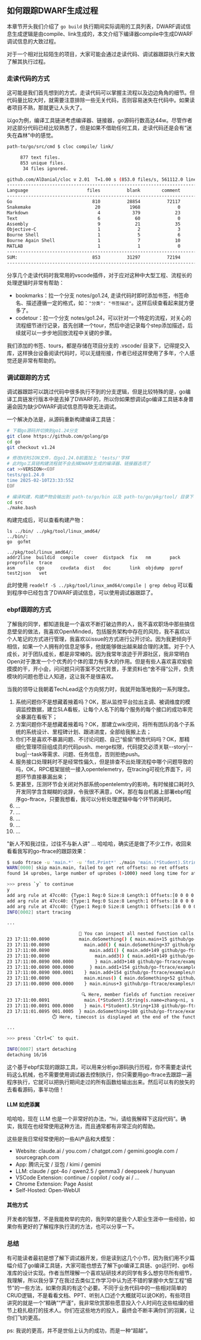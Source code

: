 ## 如何跟踪DWARF生成过程

本章节开头我们介绍了 `go build` 执行期间实际调用的工具列表，DWARF调试信息生成逻辑是由compile、link生成的，本文介绍下编译器compile中生成DWARF调试信息的大致过程。

对于一个相对比较陌生的项目，大家可能会通过走读代码、调试器跟踪执行来大致了解其执行过程。

### 走读代码的方式

这可能是我们首先想到的方式，走读代码可以掌握主流程以及边边角角的细节。但代码量比较大时，就需要注意排除一些无关代码，否则容易迷失在代码中。如果读者项目不熟，那就更让人头大了。

以go为例，编译工具链进考虑编译器、链接器，go源码行数高达44w。尽管作者对这部分代码已经比较熟悉了，但是如果不借助任何工具，走读代码还是会有“迷失在森林”中的感觉。

```bash
path-to/go/src/cmd $ cloc compile/ link/

     877 text files.
     853 unique files.                                        
      34 files ignored.

github.com/AlDanial/cloc v 2.01  T=1.00 s (853.0 files/s, 561112.0 lines/s)
--------------------------------------------------------------------------------
Language                      files          blank        comment           code
--------------------------------------------------------------------------------
Go                              810          28854          72117         442276
Snakemake                        20           1968              0          13760
Markdown                          4            379             23           1313
Text                              6             60              0            146
Assembly                          9             21             35             92
Objective-C                       1              2              3             11
Bourne Shell                      1              5              6             10
Bourne Again Shell                1              7             10              9
MATLAB                            1              1              0              4
--------------------------------------------------------------------------------
SUM:                            853          31297          72194         457621
--------------------------------------------------------------------------------
```

分享几个走读代码时我常用的vscode插件，对于应对这种中大型工程、流程长的处理逻辑时非常有帮助：

- bookmarks：拉一个分支 notes/go1.24, 走读代码时即时添加书签，书签命名、描述遵循一定的格式，如：`"分类": "书签描述"`。这样后续查看起来就方便多了。
- codetour：拉一个分支 notes/go1.24，可以针对一个特定的流程，对关心的流程细节进行记录，首先创建一个tour，然后中途记录每个step添加描述，后续就可以一步步地回放流程中关键的步骤。

我们添加的书签、tours，都是存储在项目分支的 .vscode/ 目录下，记得提交入库，这样换台设备阅读代码时，可以无缝衔接，作者已经这样使用了多年，个人感觉还是非常有帮助的。

### 调试跟踪的方式

调试器跟踪可以跳过代码中很多执行不到的分支逻辑，但是比较特殊的是，go编译工具链发行版本中是去掉了DWARF的，所以你如果想调试go编译工具链本身普遍会因为缺少DWARF调试信息而导致无法调试。

一个解决办法是，从源码重新构建编译工具链：

```bash
# 下载go源码并切换到go1.24分支
git clone https://github.com/golang/go
cd go
git checkout v1.24

# 修改VERSION文件，在go1.24.0前面加上 'tests/'字样
# 此时go工具链构建流程就不会去掉DWARF生成的编译器、链接器选项了
cat >>VERSION<<EOF
tests/go1.24.0
time 2025-02-10T23:33:55Z
EOF

# 编译构建，构建产物会输出到 path-to/go/bin 以及 path-to/go/pkg/tool/ 目录下
cd src
./make.bash
```

构建完成后，可以查看构建产物：

```
ls ../bin/ ../pkg/tool/linux_amd64/
../bin/:
go  gofmt

../pkg/tool/linux_amd64/:
addr2line  buildid  compile  cover  distpack  fix   nm       pack   preprofile  trace
asm        cgo      covdata  dist   doc       link  objdump  pprof  test2json   vet
```

此时使用 `readelf -S ../pkg/tool/linux_amd64/compile | grep debug` 可以看到程序中已经包含了DWARF调试信息，可以使用调试器跟踪了。

### ebpf跟踪的方式

了解我的同学，都知道我是一个喜欢不断打破边界的人，我不喜欢职场中那些搞信息壁垒的做法，我喜欢OpenMinded，包括服务架构中存在的风险，我不喜欢以个人笔记的方式进行管理，我喜欢以issue的方式进行公开讨论。因为我更倾向于相信，如果一个人拥有的信息足够多，他就能够做出越来越合理的决策。对于个人成长，对于团队成长，都是非常棒的。因为我常年浪迹于开源社区，我非常明白Open对于激发一个个优秀的个体的潜力有多大的作用。但是有些人喜欢喜欢偷偷摸摸的干，开小会，问问题只问答案不交代背景，手里资料也“舍不得”公开，负责模块的问题也愿让人知道，这让我不是很喜欢。

当我的领导让我朝着TechLead这个方向努力时，我就开始落地我的一系列理念。

1. 系统问题你不是想藏着掖着吗？OK，那从监控平台拉出主调、被调维度的模调监控数据，建立SLA看板，让每个人名下的每个服务的每个接口的成功率完全暴漏在看板下；
2. 方案问题你不是想藏着掖着吗？OK，那建立wiki空间，将所有团队的各个子系统的系统设计、里程碑计划、跟进进度，全部给我搬上去；
3. 你们不是喜欢不暴漏问题、不讨论问题、自己“偷偷”修改代码吗？OK，那精细化管理项目组成员的代码push、merge权限，代码提交必须关联--story|--bug|--task等需求、问题、任务信息，否则拒绝push。
4. 服务接口处理耗时不是经常性偏久，但是排查不出处理流程中哪个问题导致的吗，OK，RPC框架层统一接入opentelemetry，在tracing可视化界面下，问题环节直接暴漏出来；
5. 更甚至，压测环节会关闭对外部系统opentelemtry的影响，有时候接口耗时久开发同学含含糊糊的说辞，令我很不满意，OK，那在每台机器上部署ebpf程序go-ftrace，只要我想看，我可以分析处理逻辑中每个环节的耗时。
6. ...
7. ...
8. ...
9. ...
10. ...

"新人不知我过往，过往不与新人讲" ... 哈哈哈，确实还是做了不少工作，收回来看看我写的go-ftrace的跟踪效果：

```bash
$ sudo ftrace -u 'main.*' -u 'fmt.Print*' ./main 'main.(*Student).String(s.name=(*+0(%ax)):c64, s.name.len=(+8(%ax)):s64, s.age=(+16(%ax)):s64)'
WARN[0000] skip main.main, failed to get ret offsets: no ret offsets 
found 14 uprobes, large number of uprobes (>1000) need long time for attaching and detaching, continue? [Y/n]

>>> press `y` to continue
y
add arg rule at 47cc40: {Type:1 Reg:0 Size:8 Length:1 Offsets:[0 0 0 0 0 0 0 0] Deference:[1 0 0 0 0 0 0 0]}
add arg rule at 47cc40: {Type:1 Reg:0 Size:8 Length:1 Offsets:[8 0 0 0 0 0 0 0] Deference:[0 0 0 0 0 0 0 0]}
add arg rule at 47cc40: {Type:1 Reg:0 Size:8 Length:1 Offsets:[16 0 0 0 0 0 0 0] Deference:[0 0 0 0 0 0 0 0]}
INFO[0002] start tracing                              

...

                           🔬 You can inspect all nested function calls, when and where started or finished
23 17:11:00.0890           main.doSomething() { main.main+15 github/go-ftrace/examples/main.go:10
23 17:11:00.0890             main.add() { main.doSomething+37 github/go-ftrace/examples/main.go:15
23 17:11:00.0890               main.add1() { main.add+149 github/go-ftrace/examples/main.go:27
23 17:11:00.0890                 main.add3() { main.add1+149 github/go-ftrace/examples/main.go:40
23 17:11:00.0890 000.0000        } main.add3+148 github/go-ftrace/examples/main.go:46
23 17:11:00.0890 000.0000      } main.add1+154 github/go-ftrace/examples/main.go:33
23 17:11:00.0890 000.0001    } main.add+154 github/go-ftrace/examples/main.go:27
23 17:11:00.0890             main.minus() { main.doSomething+52 github/go-ftrace/examples/main.go:16
23 17:11:00.0890 000.0000    } main.minus+3 github/go-ftrace/examples/main.go:51

                            🔍 Here, member fields of function receiver extracted, receiver is the 1st argument actually.
23 17:11:00.0891             main.(*Student).String(s.name=zhang<ni, s.name.len=5, s.age=100) { fmt.(*pp).handleMethods+690 /opt/go/src/fmt/print.go:673
23 17:11:00.0891 000.0000    } main.(*Student).String+138 github/go-ftrace/examples/main.go:64
23 17:11:01.0895 001.0005  } main.doSomething+180 github/go-ftrace/examples/main.go:22
                 ⏱️ Here, timecost is displayed at the end of the function call

...

>>> press `Ctrl+C` to quit.

INFO[0007] start detaching                            
detaching 16/16
```

这个基于ebpf实现的跟踪工具，可以用来分析go源码执行历程，你不需要走读代码这么机械，也不需要使用调试器去控制执行，你只需要用go-ftrace去跟踪一遍程序执行，它就可以把执行期间走过的所有函数给输出出来。然后可以有的放矢的去看看源码，事半功倍！

#### LLM 如虎添翼

哈哈哈，现在 LLM 也是一个非常好的办法，“hi，请给我解释下这段代码”。确实，我现在也经常使用这种方法，而且通常都有非常正向的帮助。

这些是我日常经常使用的一些AI产品和大模型：

- Website: claude.ai / you.com / chatgpt.com / gemini.google.com / sourcegraph.com
- App: 腾讯元宝 / 豆包 / kimi / gemini
- LLM: claude / gpt-4o / qwen2.5 / gemma3 / deepseek / hunyuan
- VSCode Extension: continue / copilot / cody ai / ...
- Chrome Extension: Page Assist
- Self-Hosted: Open-WebUI

#### 其他方式

开发者的智慧，不是我能枚举的完的，我列举的是我个人职业生涯中一些经验，如果你有更好的了解程序执行流的方法，也可以分享一下。

### 总结

有可能读者最初是想了解下调试器开发，但是读到这几个小节，因为我们用不少篇幅介绍了go编译工具链，大家可能也想去了解下go编译工具链、go运行时、go标准库的设计实现。作者当然理解一个喜欢钻研技术的同学有多么想穷尽所有细节，我理解，所以我分享了在我过去类似工作学习中认为还不错的掌握中大型工程“细节”的一些方法，如果你真的有这个必要。不同于业务代码中的一些相对简单的CRUD逻辑，不是看看文档、PPT、听别人口述个大概就可以说OK的，有些项目讲究的就是一个“精确”“严谨”，我非常欣赏那些愿意投入个人时间在这些枯燥的细节上稳扎稳打的技术人。你们在这些地方的投入，最终会不断丰满你们的羽翼，让你们飞的更高。

ps: 我说的更高，并不是世俗上认为的成功，而是一种“超越”。
